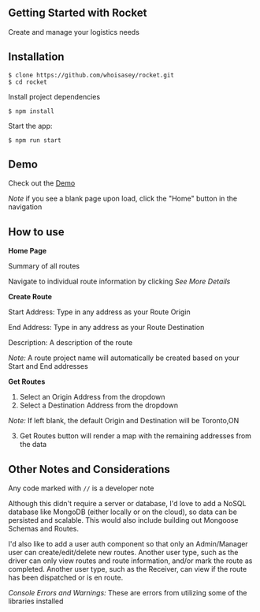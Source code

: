 ## Getting Started with Rocket

Create and manage your logistics needs

## Installation

```
$ clone https://github.com/whoisasey/rocket.git
$ cd rocket
```

Install project dependencies

```
$ npm install
```

Start the app:

```
$ npm run start
```

## Demo

Check out the [Demo](https://whoisasey.github.io/rocket/)

_Note_ if you see a blank page upon load, click the "Home" button in the navigation

## How to use

**Home Page**

Summary of all routes

Navigate to individual route information by clicking _See More Details_

**Create Route**

Start Address: Type in any address as your Route Origin

End Address: Type in any address as your Route Destination

Description: A description of the route

_Note:_ A route project name will automatically be created based on your Start and End addresses

**Get Routes**

1. Select an Origin Address from the dropdown
2. Select a Destination Address from the dropdown

_Note:_ If left blank, the default Origin and Destination will be Toronto,ON

3. Get Routes button will render a map with the remaining addresses from the data

## Other Notes and Considerations

Any code marked with `//` is a developer note

Although this didn't require a server or database, I'd love to add a NoSQL database like MongoDB (either locally or on the cloud), so data can be persisted and scalable. This would also include building out Mongoose Schemas and Routes.

I'd also like to add a user auth component so that only an Admin/Manager user can create/edit/delete new routes. Another user type, such as the driver can only view routes and route information, and/or mark the route as completed. Another user type, such as the Receiver, can view if the route has been dispatched or is en route.

_Console Errors and Warnings:_ These are errors from utilizing some of the libraries installed
